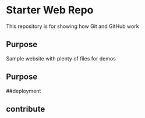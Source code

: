 # Starter Web Repo

This repository is for showing how Git and GitHub work

## Purpose

Sample website with plenty of files for demos

## Purpose

##deployment

## contribute